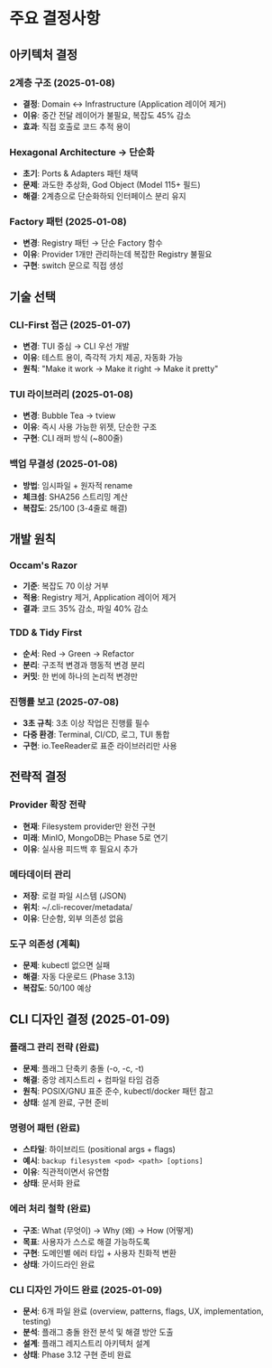# 주요 결정사항

## 아키텍처 결정

### 2계층 구조 (2025-01-08)
- **결정**: Domain ↔ Infrastructure (Application 레이어 제거)
- **이유**: 중간 전달 레이어가 불필요, 복잡도 45% 감소
- **효과**: 직접 호출로 코드 추적 용이

### Hexagonal Architecture → 단순화
- **초기**: Ports & Adapters 패턴 채택
- **문제**: 과도한 추상화, God Object (Model 115+ 필드)
- **해결**: 2계층으로 단순화하되 인터페이스 분리 유지

### Factory 패턴 (2025-01-08)
- **변경**: Registry 패턴 → 단순 Factory 함수
- **이유**: Provider 1개만 관리하는데 복잡한 Registry 불필요
- **구현**: switch 문으로 직접 생성

## 기술 선택

### CLI-First 접근 (2025-01-07)
- **변경**: TUI 중심 → CLI 우선 개발
- **이유**: 테스트 용이, 즉각적 가치 제공, 자동화 가능
- **원칙**: "Make it work → Make it right → Make it pretty"

### TUI 라이브러리 (2025-01-08)
- **변경**: Bubble Tea → tview
- **이유**: 즉시 사용 가능한 위젯, 단순한 구조
- **구현**: CLI 래퍼 방식 (~800줄)

### 백업 무결성 (2025-01-08)
- **방법**: 임시파일 + 원자적 rename
- **체크섬**: SHA256 스트리밍 계산
- **복잡도**: 25/100 (3-4줄로 해결)

## 개발 원칙

### Occam's Razor
- **기준**: 복잡도 70 이상 거부
- **적용**: Registry 제거, Application 레이어 제거
- **결과**: 코드 35% 감소, 파일 40% 감소

### TDD & Tidy First
- **순서**: Red → Green → Refactor
- **분리**: 구조적 변경과 행동적 변경 분리
- **커밋**: 한 번에 하나의 논리적 변경만

### 진행률 보고 (2025-07-08)
- **3초 규칙**: 3초 이상 작업은 진행률 필수
- **다중 환경**: Terminal, CI/CD, 로그, TUI 통합
- **구현**: io.TeeReader로 표준 라이브러리만 사용

## 전략적 결정

### Provider 확장 전략
- **현재**: Filesystem provider만 완전 구현
- **미래**: MinIO, MongoDB는 Phase 5로 연기
- **이유**: 실사용 피드백 후 필요시 추가

### 메타데이터 관리
- **저장**: 로컬 파일 시스템 (JSON)
- **위치**: ~/.cli-recover/metadata/
- **이유**: 단순함, 외부 의존성 없음

### 도구 의존성 (계획)
- **문제**: kubectl 없으면 실패
- **해결**: 자동 다운로드 (Phase 3.13)
- **복잡도**: 50/100 예상

## CLI 디자인 결정 (2025-01-09)

### 플래그 관리 전략 (완료)
- **문제**: 플래그 단축키 충돌 (-o, -c, -t)
- **해결**: 중앙 레지스트리 + 컴파일 타임 검증
- **원칙**: POSIX/GNU 표준 준수, kubectl/docker 패턴 참고
- **상태**: 설계 완료, 구현 준비

### 명령어 패턴 (완료)
- **스타일**: 하이브리드 (positional args + flags)
- **예시**: `backup filesystem <pod> <path> [options]`
- **이유**: 직관적이면서 유연함
- **상태**: 문서화 완료

### 에러 처리 철학 (완료)
- **구조**: What (무엇이) → Why (왜) → How (어떻게)
- **목표**: 사용자가 스스로 해결 가능하도록
- **구현**: 도메인별 에러 타입 + 사용자 친화적 변환
- **상태**: 가이드라인 완료

### CLI 디자인 가이드 완료 (2025-01-09)
- **문서**: 6개 파일 완료 (overview, patterns, flags, UX, implementation, testing)
- **분석**: 플래그 충돌 완전 분석 및 해결 방안 도출
- **설계**: 플래그 레지스트리 아키텍처 설계
- **상태**: Phase 3.12 구현 준비 완료
